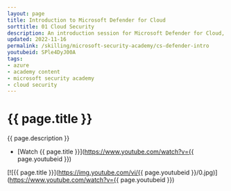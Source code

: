 ```yaml
---
layout: page
title: Introduction to Microsoft Defender for Cloud
sorttitle: 01 Cloud Security
description: An introduction session for Microsoft Defender for Cloud, exploring key security challenges facing the industry, Defender for Cloud's core features, its comprehensive protection across varying workloads, along with a demo showcasing baseline capabilities for all of your Azure, on-premises, and multicloud (Amazon AWS and Google GCP) resources.
updated: 2022-11-16
permalink: /skilling/microsoft-security-academy/cs-defender-intro
youtubeid: SPle4DyJ00A
tags: 
- azure
- academy content
- microsoft security academy
- cloud security
---
```


# {{ page.title }}

{{ page.description }}

* [Watch {{ page.title }}](https://www.youtube.com/watch?v={{ page.youtubeid }})

[![{{ page.title }}](https://img.youtube.com/vi/{{ page.youtubeid }}/0.jpg)](https://www.youtube.com/watch?v={{ page.youtubeid }})


